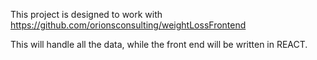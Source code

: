 This project is designed to work with https://github.com/orionsconsulting/weightLossFrontend


This will handle all the data, while the front end will be written in REACT.  
